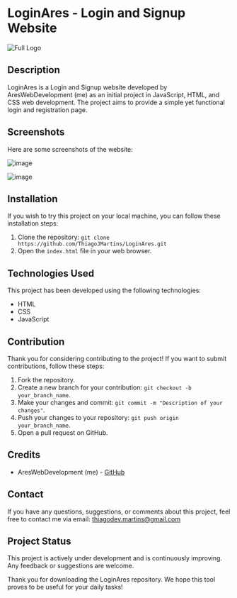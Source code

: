 # LoginAres - Login and Signup Website

![Full Logo](https://github.com/ThiagoJMartins/LoginAres/assets/133309154/e38e148e-1676-48b1-a1e9-66e93a100486)


## Description

LoginAres is a Login and Signup website developed by AresWebDevelopment (me) as an initial project in JavaScript, HTML, and CSS web development. The project aims to provide a simple yet functional login and registration page.

## Screenshots

Here are some screenshots of the website:

![image](https://github.com/ThiagoJMartins/LoginAres/assets/133309154/3dc0eade-6a1b-4cfd-94c7-b7f66c589f34)

![image](https://github.com/ThiagoJMartins/LoginAres/assets/133309154/d635805f-485c-47a5-a566-abff68e9a9c8)



## Installation

If you wish to try this project on your local machine, you can follow these installation steps:

1. Clone the repository: `git clone https://github.com/ThiagoJMartins/LoginAres.git`
2. Open the `index.html` file in your web browser.

## Technologies Used

This project has been developed using the following technologies:

- HTML
- CSS
- JavaScript

## Contribution

Thank you for considering contributing to the project! If you want to submit contributions, follow these steps:

1. Fork the repository.
2. Create a new branch for your contribution: `git checkout -b your_branch_name`.
3. Make your changes and commit: `git commit -m "Description of your changes"`.
4. Push your changes to your repository: `git push origin your_branch_name`.
5. Open a pull request on GitHub.

## Credits

- AresWebDevelopment (me) - [GitHub](https://github.com/ThiagoJMartins)

## Contact

If you have any questions, suggestions, or comments about this project, feel free to contact me via email: thiagodev.martins@gmail.com

## Project Status

This project is actively under development and is continuously improving. Any feedback or suggestions are welcome.

Thank you for downloading the LoginAres repository. We hope this tool proves to be useful for your daily tasks!
